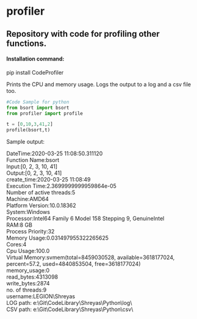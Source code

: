 # profiler
## Repository with code for profiling other functions.

#### Installation command:
pip install CodeProfiler


Prints the CPU and memory usage.
Logs the output to a log and a csv file too.

~~~python
#Code Sample for python
from bsort import bsort
from profiler import profile

t = [0,10,3,41,2]
profile(bsort,t)


~~~
Sample output:

DateTime:2020-03-25 11:08:50.311120 \
Function Name:bsort \
Input:[0, 2, 3, 10, 41] \
Output:[0, 2, 3, 10, 41] \
create_time:2020-03-25 11:08:49 \
Execution Time:2.3699999999959864e-05 \
Number of active threads:5 \
Machine:AMD64 \
Platform Version:10.0.18362 \
System:Windows \
Processor:Intel64 Family 6 Model 158 Stepping 9, GenuineIntel \
RAM:8 GB \
Process Priority:32 \
Memory Usage:0.031497955322265625 \
Cores:4 \
Cpu Usage:100.0 \
Virtual Memory:svmem(total=8459030528, available=3618177024, percent=57.2, used=4840853504, free=3618177024) \
memory_usage:0 \
read_bytes:4313098 \
write_bytes:2874 \
no. of threads:9 \
username:LEGION\Shreyas \
LOG path: e:\Git\CodeLibrary\Shreyas\Python\log\ \
CSV path: e:\Git\CodeLibrary\Shreyas\Python\csv\ 